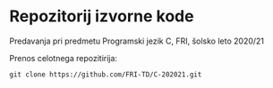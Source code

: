 # Repozitorij izvorne kode

Predavanja pri predmetu Programski jezik C, FRI, šolsko leto 2020/21


Prenos celotnega repozitirija:

  ```
  git clone https://github.com/FRI-TD/C-202021.git
  ```
